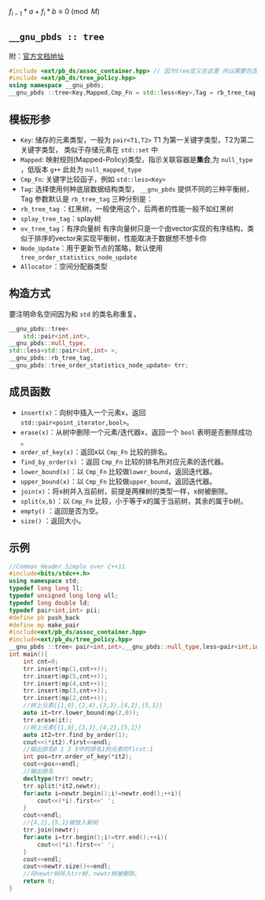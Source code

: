 $f_{i-1} *a+f_{i}*b\equiv 0 \pmod M$

## `__gnu_pbds :: tree`

附：[官方文档地址](https://gcc.gnu.org/onlinedocs/libstdc++/ext/pb_ds/tree_based_containers.html)

```cpp
#include <ext/pb_ds/assoc_container.hpp> // 因为tree定义在这里 所以需要包含这个头文件
#include <ext/pb_ds/tree_policy.hpp>
using namespace __gnu_pbds;
__gnu_pbds ::tree<Key,Mapped,Cmp_Fn = std::less<Key>,Tag = rb_tree_tag,Node_Update = null_tree_node_update,Allocator = std::allocator<char> >
```

## 模板形参

- `Key`: 储存的元素类型，一般为 `pair<T1,T2>`   T1 为第一关键字类型，T2为第二关键字类型， 类似于存储元素在 `std::set` 中
- `Mapped`: 映射规则(Mapped-Policy)类型，指示关联容器是**集合**,为 `null_type` ，低版本 `g++`  此处为 `null_mapped_type`
- `Cmp_Fn`: 关键字比较函子，例如 `std::less<Key>`
- `Tag`: 选择使用何种底层数据结构类型， `__gnu_pbds` 提供不同的三种平衡树，Tag 参数默认是 `rb_tree_tag` 三种分别是：
- `rb_tree_tag` ：红黑树，一般使用这个，后两者的性能一般不如红黑树
- `splay_tree_tag`：splay树
- `ov_tree_tag`：有序向量树
  有序向量树只是一个由vector实现的有序结构，类似于排序的vector来实现平衡树，性能取决于数据想不想卡你
- `Node_Update`：用于更新节点的策略，默认使用`tree_order_statistics_node_update`
- `Allocator`：空间分配器类型



## 构造方式

要注明命名空间因为和 `std` 的类名称重复。

```c++
__gnu_pbds::tree< 
    std::pair<int,int>,
__gnu_pbds::null_type,
std::less<std::pair<int,int> >,
__gnu_pbds::rb_tree_tag,
__gnu_pbds::tree_order_statistics_node_update> trr;
```

## 成员函数

- `insert(x)`：向树中插入一个元素x，返回 `std::pair<point_iterator,bool>`。
- `erase(x)`：从树中删除一个元素/迭代器x，返回一个 `bool` 表明是否删除成功 。
- `order_of_key(x)`：返回x以 `Cmp_Fn` 比较的排名。
- `find_by_order(x)` ：返回 `Cmp_Fn` 比较的排名所对应元素的迭代器。
- `lower_bound(x)`：以 `Cmp_Fn` 比较做`lower_bound`，返回迭代器。
- `upper_bound(x)`：以 `Cmp_Fn` 比较做`upper_bound`，返回迭代器。
- `join(x)`：将x树并入当前树，前提是两棵树的类型一样，x树被删除。
- `split(x,b)`：以 `Cmp_Fn` 比较，小于等于x的属于当前树，其余的属于b树。
- `empty()` ：返回是否为空。
- `size()` ：返回大小。

## 示例

```cpp
//Common Header Simple over C++11
#include<bits/stdc++.h>
using namespace std;
typedef long long ll;
typedef unsigned long long ull;
typedef long double ld;
typedef pair<int,int> pii;
#define pb push_back
#define mp make_pair
#include<ext/pb_ds/assoc_container.hpp>
#include<ext/pb_ds/tree_policy.hpp>
__gnu_pbds ::tree< pair<int,int>,__gnu_pbds::null_type,less<pair<int,int> >,__gnu_pbds::rb_tree_tag,__gnu_pbds::tree_order_statistics_node_update> trr;
int main(){
	int cnt=0;
	trr.insert(mp(1,cnt++));
	trr.insert(mp(5,cnt++));
	trr.insert(mp(4,cnt++));
	trr.insert(mp(3,cnt++));
	trr.insert(mp(2,cnt++));
	//树上元素{{1,0},{2,4},{3,3},{4,2},{5,1}} 
	auto it=trr.lower_bound(mp(2,0));
	trr.erase(it);
	//树上元素{{1,0},{3,3},{4,2},{5,1}} 
	auto it2=trr.find_by_order(1);
	cout<<(*it2).first<<endl;
	//输出排名0 1 2 3中的排名1的元素的first:1
	int pos=trr.order_of_key(*it2);
	cout<<pos<<endl; 
	//输出排名 
	decltype(trr) newtr; 
	trr.split(*it2,newtr);
	for(auto i=newtr.begin();i!=newtr.end();++i){
		cout<<(*i).first<<' ';
	}
	cout<<endl;
	//{4,2},{5,1}被放入新树
	trr.join(newtr);
	for(auto i=trr.begin();i!=trr.end();++i){
		cout<<(*i).first<<' ';
	}
	cout<<endl;
	cout<<newtr.size()<<endl;
	//将newtr树并入trr树，newtr树被删除。
	return 0;
}


```
